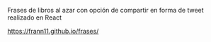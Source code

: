 
Frases de libros al azar con opción de compartir en forma de tweet realizado en React

https://frann11.github.io/frases/

